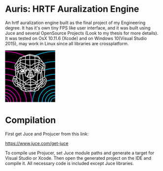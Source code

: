 # Auris: HRTF Auralization Engine

An hrtf auralization engine built as the final project of my Engineering degree.
It has it's own tiny FPS like user interface, and it was built using Juce and several OpenSource Projects (Look to my thesis for more details). It was tested on OsX 10.11.6 (Xcode) and on Windows 10(Visual Studio 2015), may work in Linux since all libraries are crossplatform.

![screenshot](https://raw.githubusercontent.com/Bk8/Auris/master/Resources/doxyicon.png)

# Compilation
First get Juce and Projucer from this link:

https://www.juce.com/get-juce

To compile use Projucer, set Juce module paths and generate a target for Visual Studio or Xcode. Then open the generated project on the IDE and compile it. All necessary code is included except Juce libraries.
